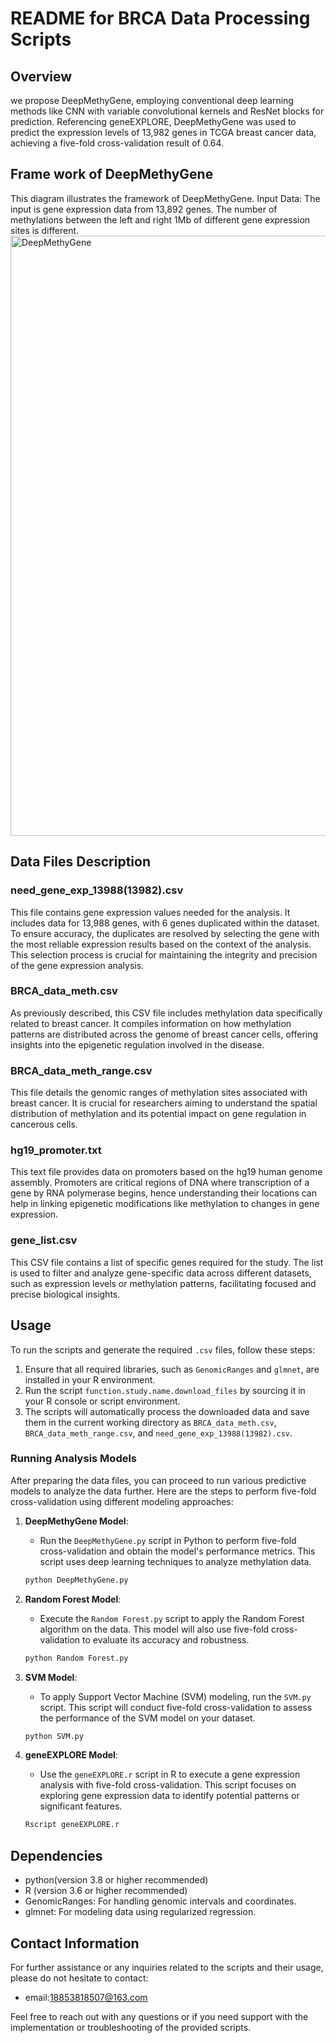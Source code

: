 # README for BRCA Data Processing Scripts

## Overview

we propose DeepMethyGene, employing conventional deep learning methods like CNN with variable convolutional kernels and ResNet blocks for prediction. Referencing geneEXPLORE, DeepMethyGene was used to predict the expression levels of 13,982 genes in TCGA breast cancer data, achieving a five-fold cross-validation result of 0.64.

## Frame work of DeepMethyGene 

This diagram illustrates the framework of DeepMethyGene. Input Data: The input is gene expression data from 13,892 genes. The number of methylations between the left and right 1Mb of different gene expression sites is different.
<img width="960" alt="DeepMethyGene" src="https://github.com/yaoyao-11/DeepMethyGene/assets/84023156/d07840dc-6f82-47db-a29e-b83f8968e0b3">


## Data Files Description

### need_gene_exp_13988(13982).csv

This file contains gene expression values needed for the analysis. It includes data for 13,988 genes, with 6 genes duplicated within the dataset. To ensure accuracy, the duplicates are resolved by selecting the gene with the most reliable expression results based on the context of the analysis. This selection process is crucial for maintaining the integrity and precision of the gene expression analysis.

### BRCA_data_meth.csv

As previously described, this CSV file includes methylation data specifically related to breast cancer. It compiles information on how methylation patterns are distributed across the genome of breast cancer cells, offering insights into the epigenetic regulation involved in the disease.

### BRCA_data_meth_range.csv

This file details the genomic ranges of methylation sites associated with breast cancer. It is crucial for researchers aiming to understand the spatial distribution of methylation and its potential impact on gene regulation in cancerous cells.

### hg19_promoter.txt

This text file provides data on promoters based on the hg19 human genome assembly. Promoters are critical regions of DNA where transcription of a gene by RNA polymerase begins, hence understanding their locations can help in linking epigenetic modifications like methylation to changes in gene expression.

### gene_list.csv

This CSV file contains a list of specific genes required for the study. The list is used to filter and analyze gene-specific data across different datasets, such as expression levels or methylation patterns, facilitating focused and precise biological insights.

## Usage

To run the scripts and generate the required `.csv` files, follow these steps:

1. Ensure that all required libraries, such as `GenomicRanges` and `glmnet`, are installed in your R environment.
2. Run the script `function.study.name.download_files` by sourcing it in your R console or script environment.
3. The scripts will automatically process the downloaded data and save them in the current working directory as `BRCA_data_meth.csv`, `BRCA_data_meth_range.csv`, and `need_gene_exp_13988(13982).csv`.

### Running Analysis Models

After preparing the data files, you can proceed to run various predictive models to analyze the data further. Here are the steps to perform five-fold cross-validation using different modeling approaches:

1. **DeepMethyGene Model**:

   - Run the `DeepMethyGene.py` script in Python to perform five-fold cross-validation and obtain the model's performance metrics. This script uses deep learning techniques to analyze methylation data.

   ```bash
   python DeepMethyGene.py
   ```

2. **Random Forest Model**:

   - Execute the `Random Forest.py` script to apply the Random Forest algorithm on the data. This model will also use five-fold cross-validation to evaluate its accuracy and robustness.

   ```bash
   python Random Forest.py
   ```

3. **SVM Model**:

   - To apply Support Vector Machine (SVM) modeling, run the `SVM.py` script. This script will conduct five-fold cross-validation to assess the performance of the SVM model on your dataset.

   ```bash
   python SVM.py
   ```

4. **geneEXPLORE Model**:

   - Use the `geneEXPLORE.r` script in R to execute a gene expression analysis with five-fold cross-validation. This script focuses on exploring gene expression data to identify potential patterns or significant features.

   ```bash
   Rscript geneEXPLORE.r
   ```

## Dependencies

- python(version 3.8 or higher recommended)
- R (version 3.6 or higher recommended)
- GenomicRanges: For handling genomic intervals and coordinates.
- glmnet: For modeling data using regularized regression.

## Contact Information

For further assistance or any inquiries related to the scripts and their usage, please do not hesitate to contact:

- email:18853818507@163.com

Feel free to reach out with any questions or if you need support with the implementation or troubleshooting of the provided scripts.

